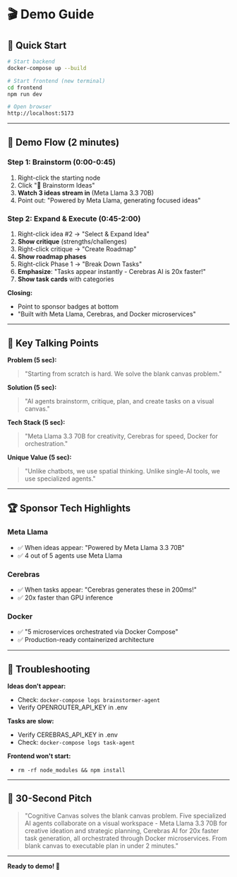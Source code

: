 # 🎬 Demo Guide

## 🚀 Quick Start

```bash
# Start backend
docker-compose up --build

# Start frontend (new terminal)
cd frontend
npm run dev

# Open browser
http://localhost:5173
```

---

## 🎯 Demo Flow (2 minutes)

### Step 1: Brainstorm (0:00-0:45)
1. Right-click the starting node
2. Click "🧠 Brainstorm Ideas"
3. **Watch 3 ideas stream in** (Meta Llama 3.3 70B)
4. Point out: "Powered by Meta Llama, generating focused ideas"

### Step 2: Expand & Execute (0:45-2:00)
1. Right-click idea #2 → "Select & Expand Idea"
2. **Show critique** (strengths/challenges)
3. Right-click critique → "Create Roadmap"
4. **Show roadmap phases**
5. Right-click Phase 1 → "Break Down Tasks"
6. **Emphasize**: "Tasks appear instantly - Cerebras AI is 20x faster!"
7. **Show task cards** with categories

**Closing:**
- Point to sponsor badges at bottom
- "Built with Meta Llama, Cerebras, and Docker microservices"

---

## 💬 Key Talking Points

**Problem (5 sec):**  
> "Starting from scratch is hard. We solve the blank canvas problem."

**Solution (5 sec):**  
> "AI agents brainstorm, critique, plan, and create tasks on a visual canvas."

**Tech Stack (5 sec):**  
> "Meta Llama 3.3 70B for creativity, Cerebras for speed, Docker for orchestration."

**Unique Value (5 sec):**  
> "Unlike chatbots, we use spatial thinking. Unlike single-AI tools, we use specialized agents."

---

## 🏆 Sponsor Tech Highlights

### Meta Llama
- ✅ When ideas appear: "Powered by Meta Llama 3.3 70B"
- ✅ 4 out of 5 agents use Meta Llama

### Cerebras
- ✅ When tasks appear: "Cerebras generates these in 200ms!"
- ✅ 20x faster than GPU inference

### Docker
- ✅ "5 microservices orchestrated via Docker Compose"
- ✅ Production-ready containerized architecture

---

## 🐛 Troubleshooting

**Ideas don't appear:**
- Check: `docker-compose logs brainstormer-agent`
- Verify OPENROUTER_API_KEY in .env

**Tasks are slow:**
- Verify CEREBRAS_API_KEY in .env
- Check: `docker-compose logs task-agent`

**Frontend won't start:**
- `rm -rf node_modules && npm install`

---

## 🎤 30-Second Pitch

> "Cognitive Canvas solves the blank canvas problem. Five specialized AI agents collaborate on a visual workspace - Meta Llama 3.3 70B for creative ideation and strategic planning, Cerebras AI for 20x faster task generation, all orchestrated through Docker microservices. From blank canvas to executable plan in under 2 minutes."

---

**Ready to demo! 🚀**

